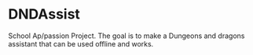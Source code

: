# DNDAssist
School Ap/passion Project. The goal is to make a Dungeons and dragons assistant that can be used offline and works.
